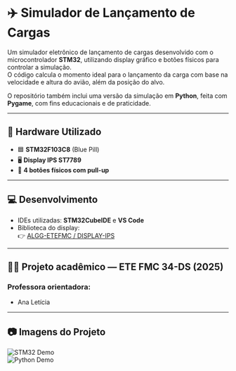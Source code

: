 # ✈️ Simulador de Lançamento de Cargas

Um simulador eletrônico de lançamento de cargas desenvolvido com o microcontrolador **STM32**, utilizando display gráfico e botões físicos para controlar a simulação.  
O código calcula o momento ideal para o lançamento da carga com base na velocidade e altura do avião, além da posição do alvo.

O repositório também inclui uma versão da simulação em **Python**, feita com **Pygame**, com fins educacionais e de praticidade.

---

## 🔧 Hardware Utilizado

- 🟦 **STM32F103C8** (Blue Pill)  
- 🖥️ **Display IPS ST7789**  
- 🔘 **4 botões físicos com pull-up**

---

## 💻 Desenvolvimento

- IDEs utilizadas: **STM32CubeIDE** e **VS Code**
- Biblioteca do display:  
  👉 [ALGG-ETEFMC / DISPLAY-IPS](https://github.com/ALGG-ETEFMC/DISPLAY-IPS.git)

---

## 👨‍🏫 Projeto acadêmico — ETE FMC 34-DS (2025)

### Professora orientadora:
- Ana Letícia

---

## 📷 Imagens do Projeto

![STM32 Demo](https://github.com/user-attachments/assets/16834c47-bc0c-41bd-9b7c-e40efab0ca37)
</br>
![Python Demo](https://github.com/user-attachments/assets/f7e8cdfc-4676-457d-9ca6-c775be9f85ea)


